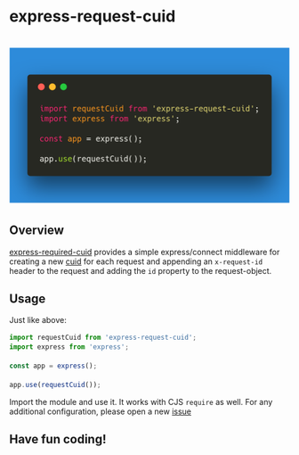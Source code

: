 # express-request-cuid

# [![express-request-cuid](docs/carbon.png)](https://github.com/nicolaischmid/express-request-cuid)


## Overview
[express-required-cuid](https://github.com/nicolaischmid/express-request-cuid) provides a simple express/connect middleware for creating a new [cuid](https://github.com/ericelliott/cuid) for each request and appending an `x-request-id` header to the request and adding the `id` property to the request-object.

## Usage
Just like above:

```javascript
import requestCuid from 'express-request-cuid';
import express from 'express';

const app = express();

app.use(requestCuid());
```
Import the module and use it. It works with CJS `require` as well. For any additional configuration, please open a new [issue](https://github.com/nicolaischmid/express-request-cuid)

## Have fun coding!


